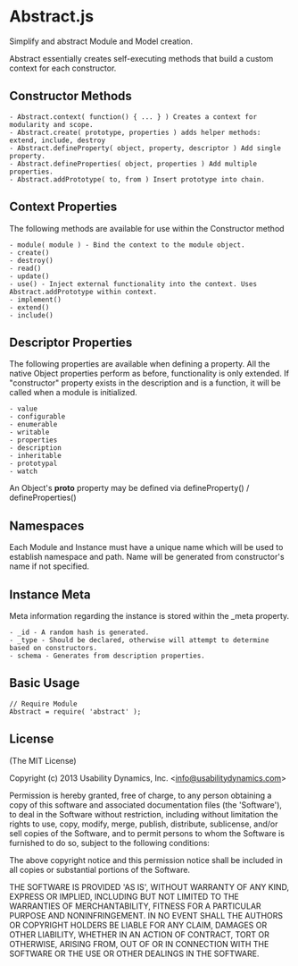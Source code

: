 # Abstract.js
Simplify and abstract Module and Model creation.

Abstract essentially creates self-executing methods that build a custom context for each constructor.

## Constructor Methods

    - Abstract.context( function() { ... } ) Creates a context for modularity and scope.
    - Abstract.create( prototype, properties ) adds helper methods: extend, include, destroy
    - Abstract.defineProperty( object, property, descriptor ) Add single property.
    - Abstract.defineProperties( object, properties ) Add multiple properties.
    - Abstract.addPrototype( to, from ) Insert prototype into chain.

## Context Properties
The following methods are available for use within the Constructor method

    - module( module ) - Bind the context to the module object.
    - create()
    - destroy()
    - read()
    - update()
    - use() - Inject external functionality into the context. Uses Abstract.addPrototype within context.
    - implement()
    - extend()
    - include()

## Descriptor Properties
The following properties are available when defining a property.
All the native Object properties perform as before, functionality is only extended.
If "constructor" property exists in the description and is a function, it will be called when a module is initialized.

    - value
    - configurable
    - enumerable
    - writable
    - properties
    - description
    - inheritable
    - prototypal
    - watch

An Object's __proto__ property may be defined via defineProperty() / defineProperties()

## Namespaces
Each Module and Instance must have a unique name which will be used to establish namespace and path. Name will be generated from constructor's name if not specified.

## Instance Meta
Meta information regarding the instance is stored within the _meta property.

    - _id - A random hash is generated.
    - _type - Should be declared, otherwise will attempt to determine based on constructors.
    - schema - Generates from description properties.

## Basic Usage

    // Require Module
    Abstract = require( 'abstract' );

## License

(The MIT License)

Copyright (c) 2013 Usability Dynamics, Inc. &lt;info@usabilitydynamics.com&gt;

Permission is hereby granted, free of charge, to any person obtaining
a copy of this software and associated documentation files (the
'Software'), to deal in the Software without restriction, including
without limitation the rights to use, copy, modify, merge, publish,
distribute, sublicense, and/or sell copies of the Software, and to
permit persons to whom the Software is furnished to do so, subject to
the following conditions:

The above copyright notice and this permission notice shall be
included in all copies or substantial portions of the Software.

THE SOFTWARE IS PROVIDED 'AS IS', WITHOUT WARRANTY OF ANY KIND,
EXPRESS OR IMPLIED, INCLUDING BUT NOT LIMITED TO THE WARRANTIES OF
MERCHANTABILITY, FITNESS FOR A PARTICULAR PURPOSE AND NONINFRINGEMENT.
IN NO EVENT SHALL THE AUTHORS OR COPYRIGHT HOLDERS BE LIABLE FOR ANY
CLAIM, DAMAGES OR OTHER LIABILITY, WHETHER IN AN ACTION OF CONTRACT,
TORT OR OTHERWISE, ARISING FROM, OUT OF OR IN CONNECTION WITH THE
SOFTWARE OR THE USE OR OTHER DEALINGS IN THE SOFTWARE.
